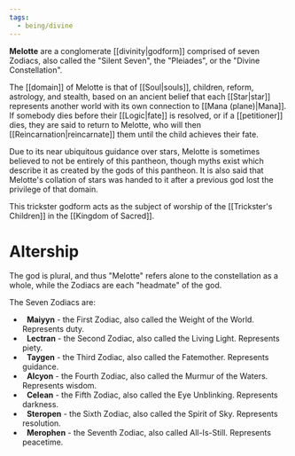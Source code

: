 ```yaml
---
tags:
  - being/divine
---
```


**Melotte** are a conglomerate [[divinity|godform]] comprised of seven Zodiacs, also called the "Silent Seven", the "Pleiades", or the "Divine Constellation". 

The [[domain]] of Melotte is that of [[Soul|souls]], children, reform, astrology, and stealth, based on an ancient belief that each [[Star|star]] represents another world with its own connection to [[Mana (plane)|Mana]]. If somebody dies before their [[Logic|fate]] is resolved, or if a [[petitioner]] dies, they are said to return to Melotte, who will then [[Reincarnation|reincarnate]] them until the child achieves their fate.

Due to its near ubiquitous guidance over stars, Melotte is sometimes believed to not be entirely of this pantheon, though myths exist which describe it as created by the gods of this pantheon. It is also said that Melotte's collation of stars was handed to it after a previous god lost the privilege of that domain.

This trickster godform acts as the subject of worship of the [[Trickster's Children]] in the [[Kingdom of Sacred]].

# Altership
The god is plural, and thus "Melotte" refers alone to the constellation as a whole, while the Zodiacs are each "headmate" of the god.

The Seven Zodiacs are:
-   **Maiyyn** - the First Zodiac, also called the Weight of the World. Represents duty.
-   **Lectran** - the Second Zodiac, also called the Living Light. Represents piety.
-   **Taygen** - the Third Zodiac, also called the Fatemother. Represents guidance.
-   **Alcyon** - the Fourth Zodiac, also called the Murmur of the Waters. Represents wisdom.
-   **Celean** - the Fifth Zodiac, also called the Eye Unblinking. Represents darkness.
-   **Steropen** - the Sixth Zodiac, also called the Spirit of Sky. Represents resolution.
-   **Merophen** - the Seventh Zodiac, also called All-Is-Still. Represents peacetime.